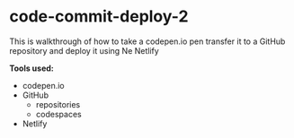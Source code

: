 # code-commit-deploy-2
This is walkthrough of how to take a codepen.io pen
transfer it to a GitHub repository and deploy it using Ne
Netlify

**Tools used:**
* codepen.io
* GitHub
    * repositories
    * codespaces
* Netlify
